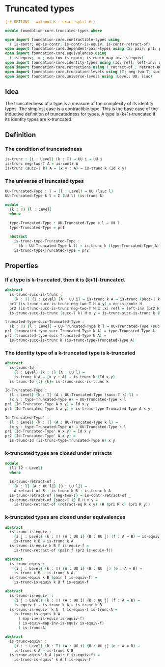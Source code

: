 # Truncated types

```agda
{-# OPTIONS --without-K --exact-split #-}

module foundation-core.truncated-types where

open import foundation-core.contractible-types using
  ( is-contr; eq-is-contr; is-contr-is-equiv; is-contr-retract-of)
open import foundation-core.dependent-pair-types using (Σ; pair; pr1; pr2)
open import foundation-core.equivalences using
  ( is-equiv; _≃_; map-inv-is-equiv; is-equiv-map-inv-is-equiv)
open import foundation-core.identity-types using (Id; refl; left-inv; ap)
open import foundation-core.retractions using (_retract-of_; retract-eq)
open import foundation-core.truncation-levels using (𝕋; neg-two-𝕋; succ-𝕋)
open import foundation-core.universe-levels using (Level; UU; lsuc)
```

## Idea

The truncatedness of a type is a measure of the complexity of its identity types. The simplest case is a contractible type. This is the base case of the inductive definition of truncatedness for types. A type is (k+1)-truncated if its identity types are k-truncated.

## Definition

### The condition of truncatedness

```agda
is-trunc : {i : Level} (k : 𝕋) → UU i → UU i
is-trunc neg-two-𝕋 A = is-contr A
is-trunc (succ-𝕋 k) A = (x y : A) → is-trunc k (Id x y)
```

### The universe of truncated types

```agda
UU-Truncated-Type : 𝕋 → (l : Level) → UU (lsuc l)
UU-Truncated-Type k l = Σ (UU l) (is-trunc k)

module _
  {k : 𝕋} {l : Level}
  where
  
  type-Truncated-Type : UU-Truncated-Type k l → UU l
  type-Truncated-Type = pr1

  abstract
    is-trunc-type-Truncated-Type :
      (A : UU-Truncated-Type k l) → is-trunc k (type-Truncated-Type A)
    is-trunc-type-Truncated-Type = pr2
```

## Properties

### If a type is k-truncated, then it is (k+1)-truncated.

```agda
abstract
  is-trunc-succ-is-trunc :
    (k : 𝕋) {i : Level} {A : UU i} → is-trunc k A → is-trunc (succ-𝕋 k) A
  pr1 (is-trunc-succ-is-trunc neg-two-𝕋 H x y) = eq-is-contr H
  pr2 (is-trunc-succ-is-trunc neg-two-𝕋 H x .x) refl = left-inv (pr2 H x)
  is-trunc-succ-is-trunc (succ-𝕋 k) H x y = is-trunc-succ-is-trunc k (H x y)

truncated-type-succ-Truncated-Type :
  (k : 𝕋) {l : Level} → UU-Truncated-Type k l → UU-Truncated-Type (succ-𝕋 k) l
pr1 (truncated-type-succ-Truncated-Type k A) = type-Truncated-Type A
pr2 (truncated-type-succ-Truncated-Type k A) =
  is-trunc-succ-is-trunc k (is-trunc-type-Truncated-Type A)
```

### The identity type of a k-truncated type is k-truncated

```agda
abstract
  is-trunc-Id :
    {l : Level} {k : 𝕋} {A : UU l} →
    is-trunc k A → (x y : A) → is-trunc k (Id x y)
  is-trunc-Id {l} {k}= is-trunc-succ-is-trunc k

Id-Truncated-Type :
  {l : Level} {k : 𝕋} (A : UU-Truncated-Type (succ-𝕋 k) l) →
  (x y : type-Truncated-Type A) → UU-Truncated-Type k l
pr1 (Id-Truncated-Type A x y) = Id x y
pr2 (Id-Truncated-Type A x y) = is-trunc-type-Truncated-Type A x y

Id-Truncated-Type' :
  {l : Level} {k : 𝕋} (A : UU-Truncated-Type k l) →
  (x y : type-Truncated-Type A) → UU-Truncated-Type k l
pr1 (Id-Truncated-Type' A x y) = Id x y
pr2 (Id-Truncated-Type' A x y) =
  is-trunc-Id (is-trunc-type-Truncated-Type A) x y
```

### k-truncated types are closed under retracts

```agda
module _
  {l1 l2 : Level}
  where

  is-trunc-retract-of :
    {k : 𝕋} {A : UU l1} {B : UU l2} →
    A retract-of B → is-trunc k B → is-trunc k A
  is-trunc-retract-of {neg-two-𝕋} = is-contr-retract-of _
  is-trunc-retract-of {succ-𝕋 k} R H x y =
    is-trunc-retract-of (retract-eq R x y) (H (pr1 R x) (pr1 R y))
```

### k-truncated types are closed under equivalences

```agda
abstract
  is-trunc-is-equiv :
    {i j : Level} (k : 𝕋) {A : UU i} (B : UU j) (f : A → B) → is-equiv f →
    is-trunc k B → is-trunc k A
  is-trunc-is-equiv k B f is-equiv-f =
    is-trunc-retract-of (pair f (pr2 is-equiv-f))

abstract
  is-trunc-equiv :
    {i j : Level} (k : 𝕋) {A : UU i} (B : UU  j) (e : A ≃ B) →
    is-trunc k B → is-trunc k A
  is-trunc-equiv k B (pair f is-equiv-f) =
    is-trunc-is-equiv k B f is-equiv-f

abstract
  is-trunc-is-equiv' :
    {i j : Level} (k : 𝕋) (A : UU i) {B : UU j} (f : A → B) →
    is-equiv f → is-trunc k A → is-trunc k B
  is-trunc-is-equiv' k A  f is-equiv-f is-trunc-A =
    is-trunc-is-equiv k A
      ( map-inv-is-equiv is-equiv-f)
      ( is-equiv-map-inv-is-equiv is-equiv-f)
      ( is-trunc-A)

abstract
  is-trunc-equiv' :
    {i j : Level} (k : 𝕋) (A : UU i) {B : UU j} (e : A ≃ B) →
    is-trunc k A → is-trunc k B
  is-trunc-equiv' k A (pair f is-equiv-f) =
    is-trunc-is-equiv' k A f is-equiv-f

```
